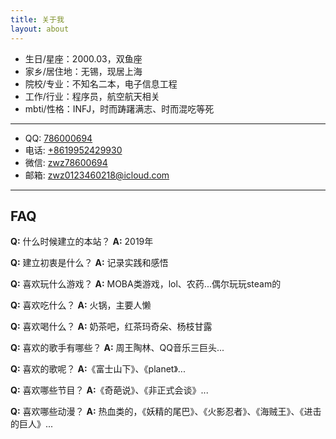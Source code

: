 ```yaml
---
title: 关于我
layout: about
---
```


* 生日/星座：2000.03，双鱼座
* 家乡/居住地：无锡，现居上海
* 院校/专业：不知名二本，电子信息工程
* 工作/行业：程序员，航空航天相关
* mbti/性格：INFJ，时而踌躇满志、时而混吃等死

---

* QQ: [786000694](mqq:)
* 电话: [+8619952429930](tel:19952429930)
* 微信: [zwz78600694](weixin:)
* 邮箱: [zwz0123460218@icloud.com](mailto:zwz0123460218@icloud.com)

---

## FAQ

**Q:** 什么时候建立的本站？
**A:** 2019年

**Q:** 建立初衷是什么？
**A:** 记录实践和感悟

**Q:** 喜欢玩什么游戏？
**A:** MOBA类游戏，lol、农药...偶尔玩玩steam的

**Q:** 喜欢吃什么？
**A:** 火锅，主要人懒

**Q:** 喜欢喝什么？
**A:** 奶茶吧，红茶玛奇朵、杨枝甘露

**Q:** 喜欢的歌手有哪些？
**A:** 周王陶林、QQ音乐三巨头...

**Q:** 喜欢的歌呢？
**A:**《富士山下》、《planet》...

**Q:** 喜欢哪些节目？
**A:**《奇葩说》、《非正式会谈》...

**Q:** 喜欢哪些动漫？
**A:** 热血类的，《妖精的尾巴》、《火影忍者》、《海贼王》、《进击的巨人》...
